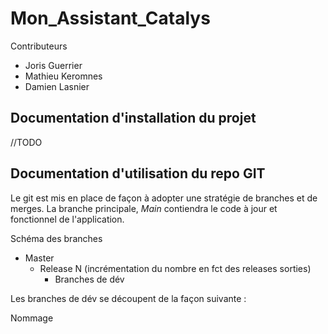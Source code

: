 # Mon_Assistant_Catalys

Contributeurs
* Joris Guerrier
* Mathieu Keromnes
* Damien Lasnier

## Documentation d'installation du projet 

//TODO

## Documentation d'utilisation du repo GIT

Le git est mis en place de façon à adopter une stratégie de branches et de merges. La branche principale, _Main_ contiendra le code à jour et fonctionnel de l'application. 

Schéma des branches

* Master
  * Release N (incrémentation du nombre en fct des releases sorties)
     * Branches de dév
   
Les branches de dév se découpent de la façon suivante : 

Nommage
